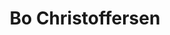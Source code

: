 ---
title: Bo Christoffersen
work: Forstander. Skovvænget. Region Hovedstaden. Den Sociale virksomhed
image: /images/advisory-board/bo-christoffersen.png
linkedin: https://www.linkedin.com/in/bo-christoffersen-68711113b/
education: Pædagog, Cand.scient.soc., MPG
---